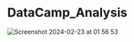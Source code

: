 # DataCamp_Analysis
![Screenshot 2024-02-23 at 01 56 53](https://github.com/Nicholas-khl/DataCamp_Analysis/assets/147368672/47068efe-5cbb-4d8d-9046-def4c1eb311f)
